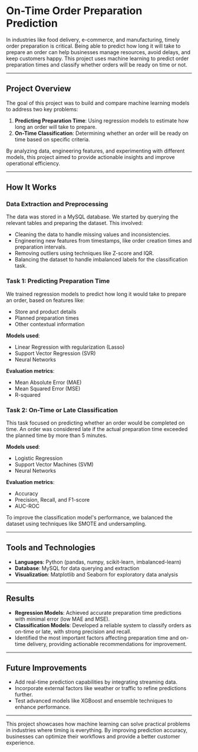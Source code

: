 # On-Time Order Preparation Prediction

In industries like food delivery, e-commerce, and manufacturing, timely order preparation is critical. Being able to predict how long it will take to prepare an order can help businesses manage resources, avoid delays, and keep customers happy. This project uses machine learning to predict order preparation times and classify whether orders will be ready on time or not.

---

## Project Overview

The goal of this project was to build and compare machine learning models to address two key problems:  
1. **Predicting Preparation Time**: Using regression models to estimate how long an order will take to prepare.  
2. **On-Time Classification**: Determining whether an order will be ready on time based on specific criteria.  

By analyzing data, engineering features, and experimenting with different models, this project aimed to provide actionable insights and improve operational efficiency.

---

## How It Works

### **Data Extraction and Preprocessing**
The data was stored in a MySQL database. We started by querying the relevant tables and preparing the dataset. This involved:  
- Cleaning the data to handle missing values and inconsistencies.  
- Engineering new features from timestamps, like order creation times and preparation intervals.  
- Removing outliers using techniques like Z-score and IQR.  
- Balancing the dataset to handle imbalanced labels for the classification task.

### **Task 1: Predicting Preparation Time**
We trained regression models to predict how long it would take to prepare an order, based on features like:  
- Store and product details  
- Planned preparation times  
- Other contextual information  

**Models used**:  
- Linear Regression with regularization (Lasso)  
- Support Vector Regression (SVR)  
- Neural Networks  

**Evaluation metrics**:  
- Mean Absolute Error (MAE)  
- Mean Squared Error (MSE)  
- R-squared  

### **Task 2: On-Time or Late Classification**
This task focused on predicting whether an order would be completed on time. An order was considered late if the actual preparation time exceeded the planned time by more than 5 minutes.  

**Models used**:  
- Logistic Regression  
- Support Vector Machines (SVM)  
- Neural Networks  

**Evaluation metrics**:  
- Accuracy  
- Precision, Recall, and F1-score  
- AUC-ROC  

To improve the classification model's performance, we balanced the dataset using techniques like SMOTE and undersampling.

---

## Tools and Technologies

- **Languages**: Python (pandas, numpy, scikit-learn, imbalanced-learn)  
- **Database**: MySQL for data querying and extraction  
- **Visualization**: Matplotlib and Seaborn for exploratory data analysis  

---

## Results

- **Regression Models**: Achieved accurate preparation time predictions with minimal error (low MAE and MSE).  
- **Classification Models**: Developed a reliable system to classify orders as on-time or late, with strong precision and recall.  
- Identified the most important factors affecting preparation time and on-time delivery, providing actionable recommendations for improvement.

---

## Future Improvements

- Add real-time prediction capabilities by integrating streaming data.  
- Incorporate external factors like weather or traffic to refine predictions further.  
- Test advanced models like XGBoost and ensemble techniques to enhance performance.

---

This project showcases how machine learning can solve practical problems in industries where timing is everything. By improving prediction accuracy, businesses can optimize their workflows and provide a better customer experience.
